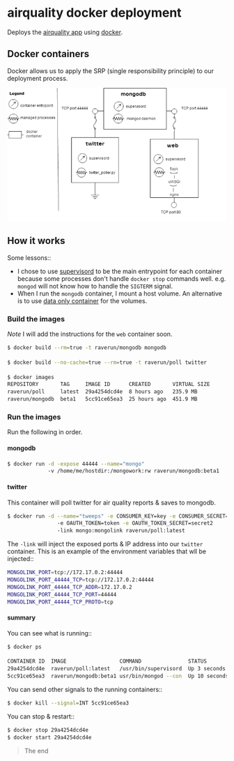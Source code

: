 # airquality docker deployment

Deploys the [airquality app](https://github.com/javouhey/airquality) using [docker](https://www.docker.io/).

## Docker containers

Docker allows us to apply the SRP (single responsibility principle) to our deployment process.

<img src="airquality-docker-logo.png" width="650" alt="docker containers"/>

## How it works

Some lessons::

* I chose to use [supervisord](http://supervisord.org/) to be the main entrypoint for each container because some processes don't handle `docker stop` commands well. e.g. `mongod` will not know how to handle the `SIGTERM` signal.
* When I run the `mongodb` container, I mount a host volume. An alternative is to use [data only container](https://github.com/toffer/docker-data-only-container-demo) for the volumes.

### Build the images

*Note* I will add the instructions for the `web` container soon.

```sh
$ docker build --rm=true -t raverun/mongodb mongodb

$ docker build --no-cache=true --rm=true -t raverun/poll twitter

$ docker images
REPOSITORY       TAG     IMAGE ID      CREATED       VIRTUAL SIZE
raverun/poll     latest  29a4254dcd4e  8 hours ago   235.9 MB
raverun/mongodb  beta1   5cc91ce65ea3  25 hours ago  451.9 MB
```

### Run the images

Run the following in order.

#### mongodb

```sh
$ docker run -d -expose 44444 --name="mongo" 
             -v /home/me/hostdir:/mongowork:rw raverun/mongodb:beta1
```

#### twitter

This container will poll twitter for air quality reports & saves to mongodb.

```sh
$ docker run -d --name="tweeps" -e CONSUMER_KEY=key -e CONSUMER_SECRET=secret1 
                -e OAUTH_TOKEN=token -e OAUTH_TOKEN_SECRET=secret2 
                -link mongo:mongolink raverun/poll:latest
```
The `-link` will inject the exposed ports & IP address into our `twitter` container. This is an example of the environment variables that wll be injected::

```sh
MONGOLINK_PORT=tcp://172.17.0.2:44444
MONGOLINK_PORT_44444_TCP=tcp://172.17.0.2:44444
MONGOLINK_PORT_44444_TCP_ADDR=172.17.0.2
MONGOLINK_PORT_44444_TCP_PORT=44444
MONGOLINK_PORT_44444_TCP_PROTO=tcp
```
#### summary

You can see what is running::

```sh
$ docker ps

CONTAINER ID  IMAGE                 COMMAND               STATUS        PORTS      NAMES
29a4254dcd4e  raverun/poll:latest   /usr/bin/supervisord  Up 3 seconds             tweeps 
5cc91ce65ea3  raverun/mongodb:beta1 usr/bin/mongod --con  Up 10 seconds 44444/tcp  mongo
```

You can send other signals to the running containers::
```sh
$ docker kill --signal=INT 5cc91ce65ea3
```
You can stop & restart::
```sh
$ docker stop 29a4254dcd4e   
$ docker start 29a4254dcd4e 
```

> The end
